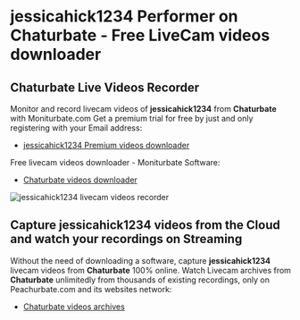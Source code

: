 # jessicahick1234 Performer on Chaturbate - Free LiveCam videos downloader

## Chaturbate Live Videos Recorder

Monitor and record livecam videos of **jessicahick1234** from **Chaturbate** with Moniturbate.com
Get a premium trial for free by just and only registering with your Email address:
* [jessicahick1234 Premium videos downloader](https://moniturbate.com/request-demo-licence-key.html)

Free livecam videos downloader - Moniturbate Software:
* [Chaturbate videos downloader](https://moniturbate.com/moniturbate-download-software.html)

![jessicahick1234 livecam videos recorder](https://peachurnet.com/templates/moniturbate-software.png)


## Capture jessicahick1234 videos from the Cloud and watch your recordings on Streaming

Without the need of downloading a software, capture **jessicahick1234** livecam videos from **Chaturbate** 100% online.
Watch Livecam archives from **Chaturbate** unlimitedly from thousands of existing recordings, only on Peachurbate.com and its websites network:
* [Chaturbate videos archives](https://peachurnet.com/)